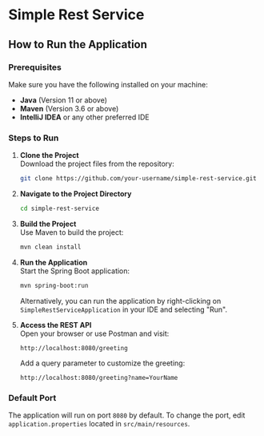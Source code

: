 

# Simple Rest Service

## How to Run the Application

### Prerequisites

Make sure you have the following installed on your machine:
- **Java** (Version 11 or above)
- **Maven** (Version 3.6 or above)
- **IntelliJ IDEA** or any other preferred IDE

### Steps to Run

1. **Clone the Project**  
   Download the project files from the repository:
   ```bash
   git clone https://github.com/your-username/simple-rest-service.git
   ```

2. **Navigate to the Project Directory**
   ```bash
   cd simple-rest-service
   ```

3. **Build the Project**  
   Use Maven to build the project:
   ```bash
   mvn clean install
   ```

4. **Run the Application**  
   Start the Spring Boot application:
   ```bash
   mvn spring-boot:run
   ```

   Alternatively, you can run the application by right-clicking on `SimpleRestServiceApplication` in your IDE and selecting "Run".

5. **Access the REST API**  
   Open your browser or use Postman and visit:
   ```
   http://localhost:8080/greeting
   ```

   Add a query parameter to customize the greeting:
   ```
   http://localhost:8080/greeting?name=YourName
   ```

### Default Port

The application will run on port `8080` by default. To change the port, edit `application.properties` located in `src/main/resources`.

